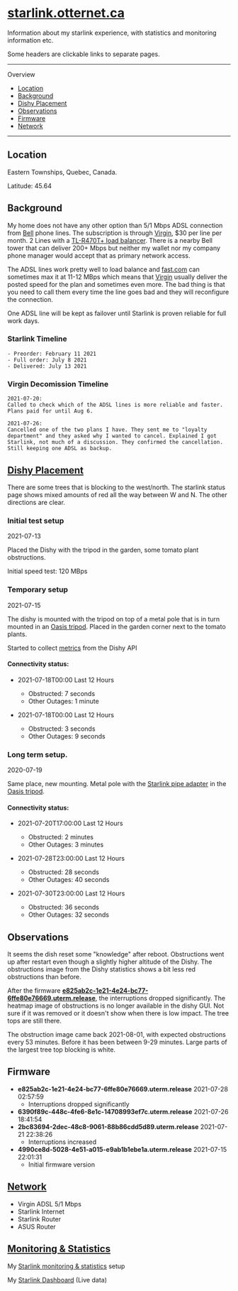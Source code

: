 # [starlink.otternet.ca](http://starlink.otternet.ca)

Information about my starlink experience, with statistics and monitoring information etc.

Some headers are clickable links to separate pages.

---
Overview
* [Location](#Location)
* [Background](#Background)
* [Dishy Placement](#Dishy-Placement)
* [Observations](#Observations)
* [Firmware](#Firmware)
* [Network](#Network)

---
## Location
Eastern Townships, Quebec, Canada.

Latitude: 45.64

## Background

My home does not have any other option than 5/1 Mbps ADSL connection from [Bell](http://www.bell.ca) phone lines. The subscription is through [Virgin](https://www.virginmobile.ca/en/home/index.html), $30 per line per month. 2 Lines with a [TL-R470T+ load balancer](https://www.tp-link.com/us/business-networking/load-balance-router/tl-r470t+/). There is a nearby Bell tower that can deliver 200+ Mbps but neither my wallet nor my company phone manager would accept that as primary network access.

The ADSL lines work pretty well to load balance and [fast.com](http://fast.com) can sometimes max it at 11-12 MBps which means that [Virgin](https://www.virginmobile.ca/en/home/index.html) usually deliver the posted speed for the plan and sometimes even more. The bad thing is that you need to call them every time the line goes bad and they will reconfigure the connection.

One ADSL line will be kept as failover until Starlink is proven reliable for full work days.

### Starlink Timeline
```
- Preorder: February 11 2021
- Full order: July 8 2021
- Delivered: July 13 2021
```
### Virgin Decomission Timeline
```
2021-07-20: 
Called to check which of the ADSL lines is more reliable and faster. Plans paid for until Aug 6.

2021-07-26:
Cancelled one of the two plans I have. They sent me to "loyalty department" and they asked why I wanted to cancel. Explained I got Starlink, not much of a discussion. They confirmed the cancellation. Still keeping one ADSL as backup.
```

## [Dishy Placement](./placement/)

There are some trees that is blocking to the west/north. The starlink status page shows mixed amounts of red all the way between W and N. The other directions are clear.

### Initial test setup

2021-07-13

Placed the Dishy with the tripod in the garden, some tomato plant obstructions. 

Initial speed test: 120 MBps

### Temporary setup

2021-07-15

The dishy is mounted with the tripod on top of a metal pole that is in turn mounted in an [Oasis tripod](http://www.satelliteoasis.com/2-in-od-satellite-dish-tripod-for-directv-slimline-hd-dish/). Placed in the garden corner next to the tomato plants.

Started to collect [metrics](./network/statistics) from the Dishy API

#### Connectivity status:
- 2021-07-18T00:00 Last 12 Hours
    * Obstructed: 7 seconds
    * Other Outages: 1 minute

- 2021-07-18T00:00 Last 12 Hours
    * Obstructed: 3 seconds
    * Other Outages: 9 seconds



### Long term setup.

2020-07-19

Same place, new mounting. Metal pole with the [Starlink pipe adapter](https://shop.starlink.com/products/ca-consumer-mount-pipeadapter-grey) in the [Oasis tripod](http://www.satelliteoasis.com/2-in-od-satellite-dish-tripod-for-directv-slimline-hd-dish/).

#### Connectivity status:
- 2021-07-20T17:00:00 Last 12 Hours
    * Obstructed: 2 minutes
    * Other Outages: 3 minutes

- 2021-07-28T23:00:00 Last 12 Hours
    * Obstructed: 28 seconds
    * Other Outages: 40 seconds

- 2021-07-30T23:00:00 Last 12 Hours
    * Obstructed: 36 seconds
    * Other Outages: 32 seconds

## Observations
It seems the dish reset some "knowledge" after reboot. Obstructions went up after restart even though a slightly higher altitude of the Dishy. The obstructions image from the Dishy statistics shows a bit less red obstructions than before.

After the firmware __[e825ab2c-1e21-4e24-bc77-6ffe80e76669.uterm.release](https://docs.google.com/spreadsheets/d/1nsdLZ34VVX1qNVlDlAErzLov-fb_ZWgpYAQJWp_W8ic/edit#gid=383580049)__, the interruptions dropped significantly. The heatmap image of obstructions is no longer available in the dishy GUI. Not sure if it was removed or it doesn't show when there is low impact. The tree tops are still there.

The obstruction image came back 2021-08-01, with expected obstructions every 53 minutes. Before it has been between 9-29 minutes. Large parts of the largest tree top blocking is white.

## Firmware

* __e825ab2c-1e21-4e24-bc77-6ffe80e76669.uterm.release__ 2021-07-28 02:57:59
    - Interruptions dropped significantly
* __6390f89c-448c-4fe6-8e1c-14708993ef7c.uterm.release__ 2021-07-26 18:41:54
* __2bc83694-2dec-48c8-9061-88b86cdd5d89.uterm.release__ 2021-07-21 22:38:26
    - Interruptions increased
* __4990ce8d-5028-4e51-a015-e9ab1b1ebe1a.uterm.release__
2021-07-15 22:01:31
    - Initial firmware version

## [Network](./network)
- Virgin ADSL 5/1 Mbps
- Starlink Internet
- Starlink Router
- ASUS Router

## [Monitoring & Statistics](./network/statistics)
My [Starlink monitoring & statistics](./network/statistics) setup

My [Starlink Dashboard](https://grafana.otternet.ca/d/ymkHwLaMz/) (Live data)
